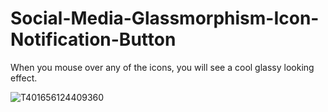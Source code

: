 # Social-Media-Glassmorphism-Icon-Notification-Button
When you mouse over any of the icons, you will see a cool glassy looking effect.

![T401656124409360](https://user-images.githubusercontent.com/102190787/175773352-9a6dd593-927d-44dd-bec5-506ebb64c75c.jpg)

